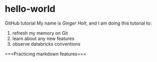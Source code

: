 # hello-world
GitHub tutorial
My name is *Ginger Holt*, and I am doing this tutorial to:
1. refresh my memory on Git
2. learn about any new features
3. observe databricks conventions

===Practicing markdown features===
